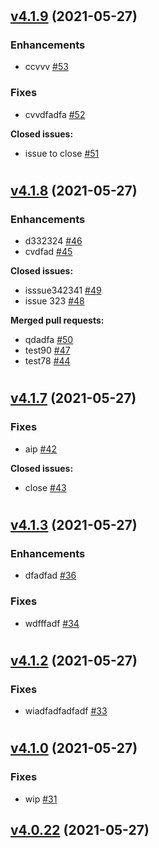 #

## [v4.1.9](https://github.com/zihejia/TestRepostitory/tree/v4.1.9) (2021-05-27)

### Enhancements

- ccvvv [\#53](https://github.com/zihejia/TestRepostitory/pull/53)

### Fixes

- cvvdfadfa [\#52](https://github.com/zihejia/TestRepostitory/pull/52)

**Closed issues:**

- issue to close [\#51](https://github.com/zihejia/TestRepostitory/issues/51)

#

## [v4.1.8](https://github.com/zihejia/TestRepostitory/tree/v4.1.8) (2021-05-27)

### Enhancements

- d332324 [\#46](https://github.com/zihejia/TestRepostitory/pull/46)
- cvdfad [\#45](https://github.com/zihejia/TestRepostitory/pull/45)

**Closed issues:**

- isssue342341 [\#49](https://github.com/zihejia/TestRepostitory/issues/49)
- issue 323 [\#48](https://github.com/zihejia/TestRepostitory/issues/48)

**Merged pull requests:**

- qdadfa [\#50](https://github.com/zihejia/TestRepostitory/pull/50)
- test90 [\#47](https://github.com/zihejia/TestRepostitory/pull/47)
- test78 [\#44](https://github.com/zihejia/TestRepostitory/pull/44)

#

## [v4.1.7](https://github.com/zihejia/TestRepostitory/tree/v4.1.7) (2021-05-27)

### Fixes

- aip [\#42](https://github.com/zihejia/TestRepostitory/pull/42)

**Closed issues:**

- close [\#43](https://github.com/zihejia/TestRepostitory/issues/43)

#

## [v4.1.3](https://github.com/zihejia/TestRepostitory/tree/v4.1.3) (2021-05-27)

### Enhancements

- dfadfad [\#36](https://github.com/zihejia/TestRepostitory/pull/36)

### Fixes

- wdfffadf [\#34](https://github.com/zihejia/TestRepostitory/pull/34)

#

## [v4.1.2](https://github.com/zihejia/TestRepostitory/tree/v4.1.2) (2021-05-27)

### Fixes

- wiadfadfadfadf [\#33](https://github.com/zihejia/TestRepostitory/pull/33)

#

## [v4.1.0](https://github.com/zihejia/TestRepostitory/tree/v4.1.0) (2021-05-27)

### Fixes

- wip [\#31](https://github.com/zihejia/TestRepostitory/pull/31)

## [v4.0.22](https://github.com/zihejia/TestRepostitory/tree/v4.0.22) (2021-05-27)













